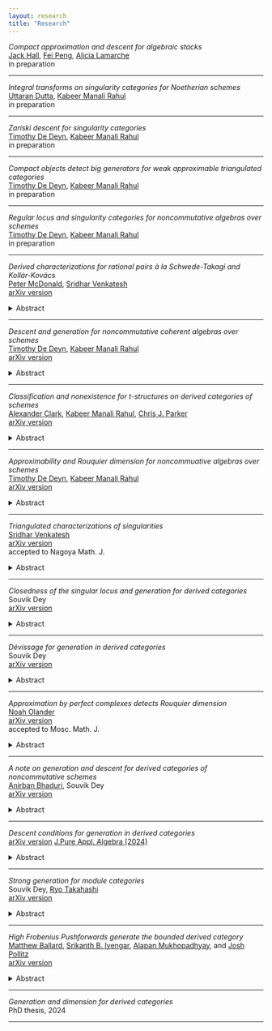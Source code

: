 ```yaml
---
layout: research
title: "Research"
---
```

*Compact approximation and descent for algebraic stacks*  
[Jack Hall](https://blogs.unimelb.edu.au/jack-hall/), [Fei Peng](https://algebraicgeometry.science.unimelb.edu.au/#tab171), [Alicia Lamarche](https://alicialamarche.com/about)  
in preparation  

---
*Integral transforms on singularity categories for Noetherian schemes*  
[Uttaran Dutta](https://sites.google.com/view/uttaran-dutta/home), [Kabeer Manali Rahul](https://kabeermr.github.io/)  
in preparation  

---
*Zariski descent for singularity categories*     
[Timothy De Deyn](https://tdedeyn.github.io/), [Kabeer Manali Rahul](https://kabeermr.github.io/)      
in preparation    

___
*Compact objects detect big generators for weak approximable triangulated categories*   
[Timothy De Deyn](https://tdedeyn.github.io/), [Kabeer Manali Rahul](https://kabeermr.github.io/)   
in preparation     

___
*Regular locus and singularity categories for noncommutative algebras over schemes*   
[Timothy De Deyn](https://tdedeyn.github.io/), [Kabeer Manali Rahul](https://kabeermr.github.io/)  
in preparation   

___
*Derived characterizations for rational pairs à la Schwede-Takagi and Kollár-Kovács*   
[Peter McDonald](https://sites.google.com/view/petermcdonald/home), [Sridhar Venkatesh](https://sites.google.com/view/sridhar-venkatesh)  
[arXiv version](https://arxiv.org/abs/2501.02783)   
<details>
 <summary> Abstract </summary>
  This short note establishes derived characterizations for notions of rational pairs à la Schwede-Takagi and Kollár-Kovács. We use a concept of generation in triangulated categories, introduced by Bondal and Van den Bergh, to study these classes of singularities for pairs. One component of our work introduces rational pairs à la Kollár-Kovács for quasi-excellent schemes of characteristic zero, which gives a Kovács style splitting criterion and a Kovács-Schwede style cohomological vanishing result.
</details>

___
*Descent and generation for noncommutative coherent algebras over schemes*   
[Timothy De Deyn](https://tdedeyn.github.io/), [Kabeer Manali Rahul](https://kabeermr.github.io/)  
[arXiv version](https://arxiv.org/abs/2410.01785)  
<details>
 <summary>Abstract </summary>
  Our work investigates a form of descent, in the fppf and h topologies, for generation of triangulated categories obtained from noncommutative coherent algebras over schemes. In addition, also the behaviour of generation with respect to the derived pushforward of proper morphisms is studied. This allows us to exhibit many new examples where the associated bounded derived categories of coherent sheaves admit strong generators. We achieve our main results by combining Matthew's concept of descendability with Stevenson's tensor actions on triangulated categories, allowing us to generalize statements regarding generation into the noncommutative setting. In particular, we establish a noncommutative generalization of Aoki's result to Azumaya algebras over quasi-excellent schemes. Moreover, as a byproduct of the tensor action, we extend Olander's result on countable Rouquier dimension to the noncommutative setting for Azumaya algebras over derived splinters, and we extend a result of Ballard-Iyengar-Lank-Mukhopadhyay-Pollitz regarding strong generation for schemes of prime characteristic to the case of Azumaya algebras.
</details>

___
*Classification and nonexistence for t-structures on derived categories of schemes*   
[Alexander Clark](https://sites.google.com/site/alexanderpclarkmath/), [Kabeer Manali Rahul](https://kabeermr.github.io/), [Chris J. Parker](https://trr358.math.uni-bielefeld.de/people/view/756)  
[arXiv version](https://arxiv.org/abs/2404.08578)  
<details>
 <summary> Abstract </summary>
  This work establishes new results on the classification of t-structures for many subcategories of the derived category of quasi-coherent sheaves on a Noetherian scheme. Our work makes progress in two different directions. On one hand, we provide an improvement of a result of Takahashi on t-structures, generalising it to the case of the bounded derived category of coherent sheaves on a quasi-compact CM-excellent scheme of finite Krull dimension. On the other hand, via independent techniques, we prove a variation of a recent result of Neeman which resolved a conjecture of Antieau, Gepner, and Heller.
</details>

___
*Approximability and Rouquier dimension for noncommuative algebras over schemes*  
[Timothy De Deyn](https://tdedeyn.github.io/), [Kabeer Manali Rahul](https://kabeermr.github.io/)  
[arXiv version](https://arxiv.org/abs/2408.04561)  
<details>
 <summary> Abstract </summary>
  This work is concerned with approximability (à la Neeman) and Rouquier dimension for triangulated categories associated to noncommutative algebras over schemes. Amongst other things, we establish that the category of perfect complexes of a Noetherian quasi-coherent algebra over a separated Noetherian scheme is strongly generated if, and only if, there exists an affine open cover where the algebra has finite global dimension. As a consequence, we solve an open problem posed by Neeman. Further, as a first application, we study the existence of generators for Azumaya algebras.
</details>

___
*Triangulated characterizations of singularities*    
[Sridhar Venkatesh](https://sites.google.com/view/sridhar-venkatesh)    
[arXiv version](https://arxiv.org/abs/2405.04389)    
accepted to Nagoya Math. J.
<details>
 <summary> Abstract </summary>
   This work presents a range of triangulated characterizations for important classes of singularities such as derived splinters, rational singularities, and Du Bois singularities. An invariant called 'level' in a triangulated category can be used to measure the failure of a variety to have a prescribed singularity type. We provide explicit computations of this invariant for reduced Nagata schemes of Krull dimension one and for affine cones over smooth projective hypersurfaces. Furthermore, these computations are utilized to produce upper bounds for Rouquier dimension on the respective bounded derived categories.
</details>

___
*Closedness of the singular locus and generation for derived categories*       
Souvik Dey    
[arXiv version](https://arxiv.org/abs/2403.19564)   
<details>
 <summary> Abstract </summary>
   This work is concerned with a relationship regarding the closedness of the singular locus of a Noetherian scheme and existence of classical generators in its category of coherent sheaves, associated bounded derived category, and singularity category. Particularly, we extend an observation initially made by Iyengar and Takahashi in the affine context to the global setting. Furthermore, we furnish an example a Noetherian scheme whose bounded derived category admits a classical generator, yet not every finite scheme over it exhibits the same property.
</details>

___
*Dévissage for generation in derived categories*    
Souvik Dey    
[arXiv version](http://arxiv.org/abs/2401.13661)    
<details>
 <summary> Abstract </summary>
   This note is concerned with generation in the derived category of bounded complexes with coherent cohomology over a Noetherian scheme. We demonstrate a flavor of `dévissage' by identifying two explicit collections of structure sheaves for closed subschemes that classically generate the bounded derived category. Amongst the two, one consists of those supported on the singular locus of the scheme. Moreover, building from the work of Aoki, we show the essential image of the derived pushforward along a proper surjective morphism of Noetherian schemes strongly generates the targets bounded derived category.
</details>

___
*Approximation by perfect complexes detects Rouquier dimension*    
[Noah Olander](https://noaholander.github.io/)    
[arXiv version](https://arxiv.org/abs/2401.10146)    
accepted to Mosc. Math. J.    
<details>
 <summary> Abstract </summary>
   This work explores bounds on the Rouquier dimension in the bounded derived category of coherent sheaves on Noetherian schemes. By utilizing approximations, we exhibit that Rouquier dimension is inherently characterized by the number of cones required to build all perfect complexes. We use this to prove sharper bounds on Rouquier dimension of singular schemes. Firstly, we show Rouquier dimension doesn't go up along étale extensions and is invariant under étale covers of affine schemes admitting a dualizing complex. Secondly, we demonstrate that the Rouquier dimension of the bounded derived category for a curve, with a delta invariant of at most one at closed points, is no larger than two. Thirdly, we bound the Rouquier dimension for the bounded derived category of a (birational) derived splinter variety by that of a resolution of singularities. 
</details>

___
*A note on generation and descent for derived categories of noncommutative schemes*   
[Anirban Bhaduri](https://sc.edu/study/colleges_schools/artsandsciences/mathematics/our_people/directory/bhaduri_anirban.php), Souvik Dey  
[arXiv version](http://arxiv.org/abs/2312.02840)  
<details>
 <summary> Abstract </summary>
   This work demonstrates classical generation is preserved by the derived pushforward along the canonical morphism of a noncommutative scheme to its underlying scheme. There are intriguing examples illustrating this phenomenon, particularly from noncommutative resolutions, categorical resolutions, and homological projective duality. Additionally, we establish that the Krull dimension of a variety over a field is a lower bound for the Rouquier dimension of the bounded derived category associated with a noncommutative scheme on it. This is an extension of a classical result of Rouquier to the noncommutative context.
</details>

___
*Descent conditions for generation in derived categories*  
[arXiv version](https://arxiv.org/abs/2308.08080)
[J.Pure Appl. Algebra (2024)](https://doi.org/10.1016/j.jpaa.2024.107671)  
<details>
 <summary> Abstract </summary>
   This work establishes a condition that determines when strong generation in the bounded derived category of a Noetherian J-2 scheme is preserved by the derived pushforward of a proper morphism. Consequently, we can produce upper bounds on the Rouquier dimension of the bounded derived category, and applications concerning affine varieties are studied. In the process, a necessary and sufficient constraint is observed for when a tensor-exact functor between rigidly compactly generated tensor triangulated categories preserves strong ⊕-generators.
</details>

___
*Strong generation for module categories*  
Souvik Dey, [Ryo Takahashi](https://www.math.nagoya-u.ac.jp/~takahashi/)  
[arXiv version](https://arxiv.org/abs/2307.13675)  
<details>
 <summary> Abstract </summary>
   This article investigates strong generation within the module category of a commutative Noetherian ring. We establish a criterion for such rings to possess strong generators within their module category, addressing a question raised by Iyengar and Takahashi. As a consequence, this not only demonstrates that any Noetherian quasi-excellent ring of finite Krull dimension satisfies this criterion, but applies to rings outside this class. Additionally, we identify explicit strong generators within the module category for rings of prime characteristic, and establish upper bounds on Rouquier dimension in terms of classical numerical invariants for modules.
</details>

___
*High Frobenius Pushforwards generate the bounded derived category*  
[Matthew Ballard](https://www.matthewrobertballard.com/), [Srikanth B. Iyengar](https://www.math.utah.edu/~iyengar/), [Alapan Mukhopadhyay](http://www-personal.umich.edu/~alapanm/), and [Josh Pollitz](https://www.joshpollitz.com/)  
[arXiv version](https://arxiv.org/abs/2303.18085)  
<details>
 <summary> Abstract </summary>
   This work concerns generators for the bounded derived category of coherent sheaves over a noetherian scheme X of prime characteristic. The main result is that when the Frobenius map on X is finite, for any compact generator G of D(X) the Frobenius pushforward Fe∗G generates the bounded derived category whenever pe is larger than the codepth of X, an invariant that is a measure of the singularity of X. The conclusion holds for all positive integers e when X is locally complete intersection. The question of when one can take G=OX is also investigated. For smooth projective complete intersections it reduces to a question of generation of the Kuznetsov component. 
</details>

___
*Generation and dimension for derived categories*  
PhD thesis, 2024  

---
